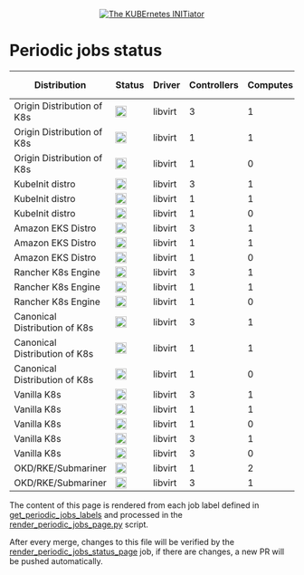 <!--
##############################################
# This page is rendered automatically        #
# from the ci/render_periodic_jobs_page.py   #
# script any change here will be overwritten #
##############################################
-->

<p style="text-align: center" align="center">
    <a href="https://www.kubeinit.com"><img src="https://raw.githubusercontent.com/Kubeinit/kubeinit/master/images/logo.svg?sanitize=true" alt="The KUBErnetes INITiator"/></a>
</p>

# Periodic jobs status

| Distribution     | Status        | Driver           | Controllers       | Computes          | Hypervisors           | Services type           | Launch from          |
|------------------|---------------|------------------|-------------------|-------------------|-----------------------|-------------------------|----------------------|
| Origin Distribution of K8s | <a href='https://storage.googleapis.com/kubeinit-ci/jobs/okd-libvirt-3-1-1-c-h-periodic-pid-weekly-u/index.html'><img height='20px' src='https://storage.googleapis.com/kubeinit-ci/jobs/okd-libvirt-3-1-1-c-h-periodic-pid-weekly-u/badge_status.svg'/></a> | libvirt | 3 | 1 | 1 | Containerized | Host |
| Origin Distribution of K8s | <a href='https://storage.googleapis.com/kubeinit-ci/jobs/okd-libvirt-1-1-1-v-h-periodic-pid-weekly-u/index.html'><img height='20px' src='https://storage.googleapis.com/kubeinit-ci/jobs/okd-libvirt-1-1-1-v-h-periodic-pid-weekly-u/badge_status.svg'/></a> | libvirt | 1 | 1 | 1 | Virtualized | Host |
| Origin Distribution of K8s | <a href='https://storage.googleapis.com/kubeinit-ci/jobs/okd-libvirt-1-0-1-c-c-periodic-pid-weekly-u/index.html'><img height='20px' src='https://storage.googleapis.com/kubeinit-ci/jobs/okd-libvirt-1-0-1-c-c-periodic-pid-weekly-u/badge_status.svg'/></a> | libvirt | 1 | 0 | 1 | Containerized | Container |
| KubeInit distro | <a href='https://storage.googleapis.com/kubeinit-ci/jobs/kid-libvirt-3-1-1-v-h-periodic-pid-weekly-u/index.html'><img height='20px' src='https://storage.googleapis.com/kubeinit-ci/jobs/kid-libvirt-3-1-1-v-h-periodic-pid-weekly-u/badge_status.svg'/></a> | libvirt | 3 | 1 | 1 | Virtualized | Host |
| KubeInit distro | <a href='https://storage.googleapis.com/kubeinit-ci/jobs/kid-libvirt-1-1-1-v-c-periodic-pid-weekly-u/index.html'><img height='20px' src='https://storage.googleapis.com/kubeinit-ci/jobs/kid-libvirt-1-1-1-v-c-periodic-pid-weekly-u/badge_status.svg'/></a> | libvirt | 1 | 1 | 1 | Virtualized | Container |
| KubeInit distro | <a href='https://storage.googleapis.com/kubeinit-ci/jobs/kid-libvirt-1-0-1-c-c-periodic-pid-weekly-u/index.html'><img height='20px' src='https://storage.googleapis.com/kubeinit-ci/jobs/kid-libvirt-1-0-1-c-c-periodic-pid-weekly-u/badge_status.svg'/></a> | libvirt | 1 | 0 | 1 | Containerized | Container |
| Amazon EKS Distro | <a href='https://storage.googleapis.com/kubeinit-ci/jobs/eks-libvirt-3-1-1-v-c-periodic-pid-weekly-u/index.html'><img height='20px' src='https://storage.googleapis.com/kubeinit-ci/jobs/eks-libvirt-3-1-1-v-c-periodic-pid-weekly-u/badge_status.svg'/></a> | libvirt | 3 | 1 | 1 | Virtualized | Container |
| Amazon EKS Distro | <a href='https://storage.googleapis.com/kubeinit-ci/jobs/eks-libvirt-1-1-1-c-h-periodic-pid-weekly-u/index.html'><img height='20px' src='https://storage.googleapis.com/kubeinit-ci/jobs/eks-libvirt-1-1-1-c-h-periodic-pid-weekly-u/badge_status.svg'/></a> | libvirt | 1 | 1 | 1 | Containerized | Host |
| Amazon EKS Distro | <a href='https://storage.googleapis.com/kubeinit-ci/jobs/eks-libvirt-1-0-1-c-c-periodic-pid-weekly-u/index.html'><img height='20px' src='https://storage.googleapis.com/kubeinit-ci/jobs/eks-libvirt-1-0-1-c-c-periodic-pid-weekly-u/badge_status.svg'/></a> | libvirt | 1 | 0 | 1 | Containerized | Container |
| Rancher K8s Engine | <a href='https://storage.googleapis.com/kubeinit-ci/jobs/rke-libvirt-3-1-1-c-h-periodic-pid-weekly-u/index.html'><img height='20px' src='https://storage.googleapis.com/kubeinit-ci/jobs/rke-libvirt-3-1-1-c-h-periodic-pid-weekly-u/badge_status.svg'/></a> | libvirt | 3 | 1 | 1 | Containerized | Host |
| Rancher K8s Engine | <a href='https://storage.googleapis.com/kubeinit-ci/jobs/rke-libvirt-1-1-1-c-c-periodic-pid-weekly-u/index.html'><img height='20px' src='https://storage.googleapis.com/kubeinit-ci/jobs/rke-libvirt-1-1-1-c-c-periodic-pid-weekly-u/badge_status.svg'/></a> | libvirt | 1 | 1 | 1 | Containerized | Container |
| Rancher K8s Engine | <a href='https://storage.googleapis.com/kubeinit-ci/jobs/rke-libvirt-1-0-1-v-c-periodic-pid-weekly-u/index.html'><img height='20px' src='https://storage.googleapis.com/kubeinit-ci/jobs/rke-libvirt-1-0-1-v-c-periodic-pid-weekly-u/badge_status.svg'/></a> | libvirt | 1 | 0 | 1 | Virtualized | Container |
| Canonical Distribution of K8s | <a href='https://storage.googleapis.com/kubeinit-ci/jobs/cdk-libvirt-3-1-1-v-c-periodic-pid-weekly-u/index.html'><img height='20px' src='https://storage.googleapis.com/kubeinit-ci/jobs/cdk-libvirt-3-1-1-v-c-periodic-pid-weekly-u/badge_status.svg'/></a> | libvirt | 3 | 1 | 1 | Virtualized | Container |
| Canonical Distribution of K8s | <a href='https://storage.googleapis.com/kubeinit-ci/jobs/cdk-libvirt-1-1-1-c-c-periodic-pid-weekly-u/index.html'><img height='20px' src='https://storage.googleapis.com/kubeinit-ci/jobs/cdk-libvirt-1-1-1-c-c-periodic-pid-weekly-u/badge_status.svg'/></a> | libvirt | 1 | 1 | 1 | Containerized | Container |
| Canonical Distribution of K8s | <a href='https://storage.googleapis.com/kubeinit-ci/jobs/cdk-libvirt-1-0-1-v-h-periodic-pid-weekly-u/index.html'><img height='20px' src='https://storage.googleapis.com/kubeinit-ci/jobs/cdk-libvirt-1-0-1-v-h-periodic-pid-weekly-u/badge_status.svg'/></a> | libvirt | 1 | 0 | 1 | Virtualized | Host |
| Vanilla K8s | <a href='https://storage.googleapis.com/kubeinit-ci/jobs/k8s-libvirt-3-1-1-v-h-periodic-pid-weekly-u/index.html'><img height='20px' src='https://storage.googleapis.com/kubeinit-ci/jobs/k8s-libvirt-3-1-1-v-h-periodic-pid-weekly-u/badge_status.svg'/></a> | libvirt | 3 | 1 | 1 | Virtualized | Host |
| Vanilla K8s | <a href='https://storage.googleapis.com/kubeinit-ci/jobs/k8s-libvirt-1-1-1-c-h-periodic-pid-weekly-u/index.html'><img height='20px' src='https://storage.googleapis.com/kubeinit-ci/jobs/k8s-libvirt-1-1-1-c-h-periodic-pid-weekly-u/badge_status.svg'/></a> | libvirt | 1 | 1 | 1 | Containerized | Host |
| Vanilla K8s | <a href='https://storage.googleapis.com/kubeinit-ci/jobs/k8s-libvirt-1-0-1-v-c-periodic-pid-weekly-u/index.html'><img height='20px' src='https://storage.googleapis.com/kubeinit-ci/jobs/k8s-libvirt-1-0-1-v-c-periodic-pid-weekly-u/badge_status.svg'/></a> | libvirt | 1 | 0 | 1 | Virtualized | Container |
| Vanilla K8s | <a href='https://storage.googleapis.com/kubeinit-ci/jobs/k8s-libvirt-3-1-3-c-c-periodic-pid-weekly-u/index.html'><img height='20px' src='https://storage.googleapis.com/kubeinit-ci/jobs/k8s-libvirt-3-1-3-c-c-periodic-pid-weekly-u/badge_status.svg'/></a> | libvirt | 3 | 1 | 3 | Containerized | Container |
| Vanilla K8s | <a href='https://storage.googleapis.com/kubeinit-ci/jobs/k8s-libvirt-3-0-3-v-h-periodic-pid-weekly-u/index.html'><img height='20px' src='https://storage.googleapis.com/kubeinit-ci/jobs/k8s-libvirt-3-0-3-v-h-periodic-pid-weekly-u/badge_status.svg'/></a> | libvirt | 3 | 0 | 3 | Virtualized | Host |
| OKD/RKE/Submariner | <a href='https://storage.googleapis.com/kubeinit-ci/jobs/okd.rke-libvirt-1-2-1-v-c-periodic-pid-weekly-u/index.html'><img height='20px' src='https://storage.googleapis.com/kubeinit-ci/jobs/okd.rke-libvirt-1-2-1-v-c-periodic-pid-weekly-u/badge_status.svg'/></a> | libvirt | 1 | 2 | 1 | Virtualized | Container |
| OKD/RKE/Submariner | <a href='https://storage.googleapis.com/kubeinit-ci/jobs/okd.rke-libvirt-3-1-1-v-h-periodic-pid-weekly-u/index.html'><img height='20px' src='https://storage.googleapis.com/kubeinit-ci/jobs/okd.rke-libvirt-3-1-1-v-h-periodic-pid-weekly-u/badge_status.svg'/></a> | libvirt | 3 | 1 | 1 | Virtualized | Host |

The content of this page is rendered from each job label defined
in [get_periodic_jobs_labels](https://github.com/Kubeinit/kubeinit/blob/main/ci/kubeinit_ci_utils.py#L146) and
processed in the
[render_periodic_jobs_page.py](https://github.com/Kubeinit/kubeinit/blob/main/ci/render_periodic_jobs_page.py) script.

After every merge, changes to this file will be verified by the
[render_periodic_jobs_status_page](https://github.com/Kubeinit/kubeinit/blob/main/.github/workflows/render_periodic_jobs_status_page.yml)
job, if there are changes, a new PR will be pushed automatically.